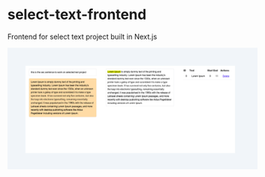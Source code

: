 # select-text-frontend
Frontend for select text project built in Next.js

![Select Text Project Frontend Demo](https://github.com/nav-ya/select-text-frontend/blob/main/select-text-demo.png?raw=true)
